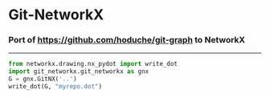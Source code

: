# Git-NetworkX

### Port of https://github.com/hoduche/git-graph to NetworkX
___

```python
from networkx.drawing.nx_pydot import write_dot
import git_networkx.git_networkx as gnx
G = gnx.GitNX('..')
write_dot(G, "myrepo.dot")
```

